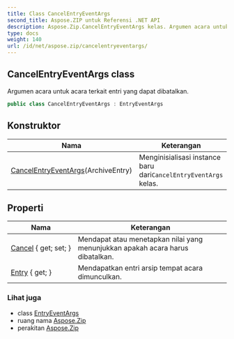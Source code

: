 ```yaml
---
title: Class CancelEntryEventArgs
second_title: Aspose.ZIP untuk Referensi .NET API
description: Aspose.Zip.CancelEntryEventArgs kelas. Argumen acara untuk acara terkait entri yang dapat dibatalkan.
type: docs
weight: 140
url: /id/net/aspose.zip/cancelentryeventargs/
---
```

## CancelEntryEventArgs class

Argumen acara untuk acara terkait entri yang dapat dibatalkan.

```csharp
public class CancelEntryEventArgs : EntryEventArgs
```

## Konstruktor

| Nama | Keterangan |
| --- | --- |
| [CancelEntryEventArgs](cancelentryeventargs/)(ArchiveEntry) | Menginisialisasi instance baru dari`CancelEntryEventArgs` kelas. |

## Properti

| Nama | Keterangan |
| --- | --- |
| [Cancel](../../aspose.zip/cancelentryeventargs/cancel/) { get; set; } | Mendapat atau menetapkan nilai yang menunjukkan apakah acara harus dibatalkan. |
| [Entry](../../aspose.zip/entryeventargs/entry/) { get; } | Mendapatkan entri arsip tempat acara dimunculkan. |

### Lihat juga

* class [EntryEventArgs](../entryeventargs/)
* ruang nama [Aspose.Zip](../../aspose.zip/)
* perakitan [Aspose.Zip](../../)


